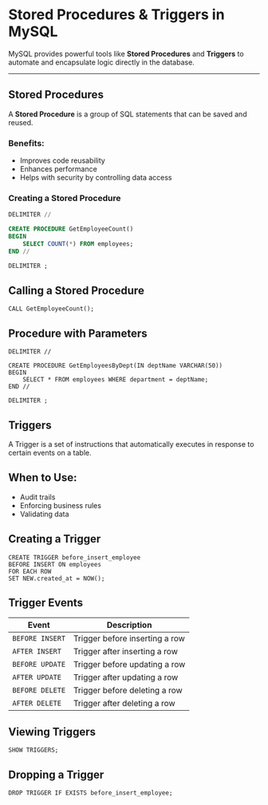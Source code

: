 # Stored Procedures & Triggers in MySQL

MySQL provides powerful tools like **Stored Procedures** and **Triggers** to automate and encapsulate logic directly in the database.

---

## Stored Procedures

A **Stored Procedure** is a group of SQL statements that can be saved and reused.

### Benefits:
- Improves code reusability
- Enhances performance
- Helps with security by controlling data access

### Creating a Stored Procedure

```sql
DELIMITER //

CREATE PROCEDURE GetEmployeeCount()
BEGIN
    SELECT COUNT(*) FROM employees;
END //

DELIMITER ;
```

## Calling a Stored Procedure
```
CALL GetEmployeeCount();
```

## Procedure with Parameters
```
DELIMITER //

CREATE PROCEDURE GetEmployeesByDept(IN deptName VARCHAR(50))
BEGIN
    SELECT * FROM employees WHERE department = deptName;
END //

DELIMITER ;
```

## Triggers
A Trigger is a set of instructions that automatically executes in response to certain events on a table.

## When to Use:
- Audit trails
- Enforcing business rules
- Validating data

## Creating a Trigger
```
CREATE TRIGGER before_insert_employee
BEFORE INSERT ON employees
FOR EACH ROW
SET NEW.created_at = NOW();
```

## Trigger Events

| Event            | Description                            |
|------------------|----------------------------------------|
| `BEFORE INSERT`  | Trigger before inserting a row         |
| `AFTER INSERT`   | Trigger after inserting a row          |
| `BEFORE UPDATE`  | Trigger before updating a row          |
| `AFTER UPDATE`   | Trigger after updating a row           |
| `BEFORE DELETE`  | Trigger before deleting a row          |
| `AFTER DELETE`   | Trigger after deleting a row           |

## Viewing Triggers
```
SHOW TRIGGERS;
```

## Dropping a Trigger
```
DROP TRIGGER IF EXISTS before_insert_employee;
```
